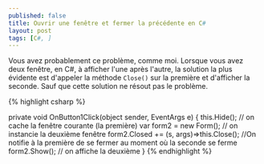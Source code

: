 ```yaml
---
published: false
title: Ouvrir une fenêtre et fermer la précédente en C#
layout: post
tags: [C#, ]
---
```

Vous avez probablement ce problème, comme moi. Lorsque vous avez deux fenêtre, en C#, à afficher l'une après l'autre, la solution la plus évidente est d'appeler la méthode `Close()`  sur la première et d'afficher la seconde. Sauf que cette solution ne résout pas le problème.

{% highlight csharp %}

private void OnButton1Click(object sender, EventArgs e)
{
    this.Hide(); // on cache la fenêtre courante (la première)
    var form2 = new Form(); // on instancie la deuxième fenêtre
    form2.Closed += (s, args)=>this.Close(); //On notifie à la première de se fermer au moment où la seconde se ferme
    form2.Show(); // on affiche la deuxième
}
{% endhighlight %}